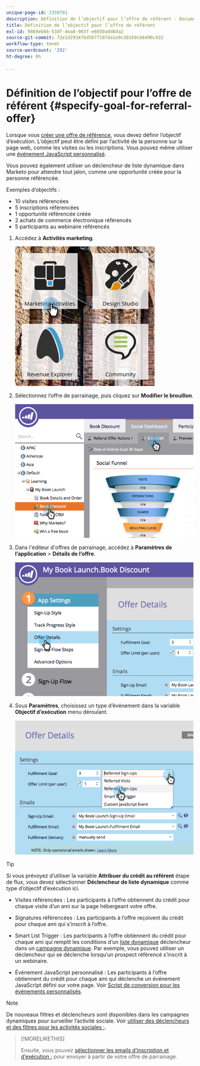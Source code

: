 ```yaml
---
unique-page-id: 2359791
description: Définition de l’objectif pour l’offre de référent - Documents Marketo - Documentation du produit
title: Définition de l’objectif pour l’offre de référent
exl-id: 9869eb66-53df-4ea8-903f-e6650add8da2
source-git-commit: 72e1d29347bd5b77107da1e9c30169cb6490c432
workflow-type: tm+mt
source-wordcount: '292'
ht-degree: 0%

---
```


# Définition de l’objectif pour l’offre de référent {#specify-goal-for-referral-offer}

Lorsque vous [créer une offre de référence](/help/marketo/product-docs/demand-generation/social/referral-offers/create-a-referral-offer.md), vous devez définir l’objectif d’exécution. L’objectif peut être défini par l’activité de la personne sur la page web, comme les visites ou les inscriptions. Vous pouvez même utiliser une [événement JavaScript personnalisé](/help/marketo/product-docs/demand-generation/social/social-functions/conversion-script-for-custom-events.md).

Vous pouvez également utiliser un déclencheur de liste dynamique dans Marketo pour attendre tout jalon, comme une opportunité créée pour la personne référencée.

Exemples d’objectifs :

* 10 visites référencées
* 5 inscriptions référencées
* 1 opportunité référencée créée
* 2 achats de commerce électronique référencés
* 5 participants au webinaire référencés

1. Accédez à **Activités marketing**.

   ![](assets/ma.png)

1. Sélectionnez l’offre de parrainage, puis cliquez sur **Modifier le brouillon**.

   ![](assets/image2014-9-19-15-3a6-3a35.png)

1. Dans l&#39;éditeur d&#39;offres de parrainage, accédez à **Paramètres de l’application** > **Détails de l’offre**.

   ![](assets/image2014-9-19-15-3a6-3a44.png)

1. Sous **Paramètres**, choisissez un type d’événement dans la variable **Objectif d’exécution** menu déroulant.

   ![](assets/image2014-9-19-15-3a6-3a56.png)

>[!TIP]
>
>Si vous prévoyez d’utiliser la variable **Attribuer du crédit au référent** étape de flux, vous devez sélectionner **Déclencheur de liste dynamique** comme type d’objectif d’exécution ici.

* Visites référencées : Les participants à l’offre obtiennent du crédit pour chaque visite d’un ami sur la page hébergeant votre offre.
* Signatures référencées : Les participants à l’offre reçoivent du crédit pour chaque ami qui s’inscrit à l’offre.
* Smart List Trigger : Les participants à l’offre obtiennent du crédit pour chaque ami qui remplit les conditions d’un [liste dynamique](/help/marketo/product-docs/core-marketo-concepts/smart-lists-and-static-lists/understanding-smart-lists.md) déclencheur dans un [campagne dynamique](/help/marketo/product-docs/core-marketo-concepts/smart-campaigns/understanding-smart-campaigns.md). Par exemple, vous pouvez utiliser un déclencheur qui se déclenche lorsqu’un prospect référencé s’inscrit à un webinaire.

* Événement JavaScript personnalisé : Les participants à l’offre obtiennent du crédit pour chaque ami qui déclenche un événement JavaScript défini sur votre page. Voir [Script de conversion pour les événements personnalisés](/help/marketo/product-docs/demand-generation/social/social-functions/triggers-and-filters-for-social-activities.md).

>[!NOTE]
>
>De nouveaux filtres et déclencheurs sont disponibles dans les campagnes dynamiques pour surveiller l’activité sociale. Voir [utiliser des déclencheurs et des filtres pour les activités sociales ;](/help/marketo/product-docs/demand-generation/social/social-functions/triggers-and-filters-for-social-activities.md).

>[!MORELIKETHIS]
>
>Ensuite, vous pouvez [sélectionner les emails d’inscription et d’exécution ;](/help/marketo/product-docs/demand-generation/social/referral-offers/send-referral-offer-fulfillment-email.md) pour envoyer à partir de votre offre de parrainage.
